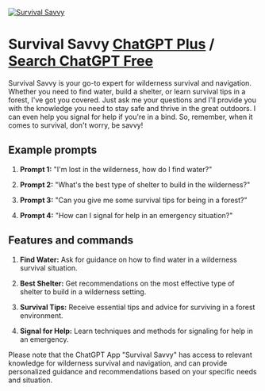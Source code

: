 
[![Survival Savvy](https://files.oaiusercontent.com/file-QqXaKZXpLd9E2AItoIDca54D?se=2123-10-17T15%3A43%3A29Z&sp=r&sv=2021-08-06&sr=b&rscc=max-age%3D31536000%2C%20immutable&rscd=attachment%3B%20filename%3Db1c496a2-c594-4642-afa6-4a9915f4a1cc.png&sig=yXzOE8FGcrTojIBXL%2BMHy%2Bc8mQR%2BnrhV2mp4UBOzJzY%3D)](https://chat.openai.com/g/g-LSRyxhbiz-survival-savvy)

# Survival Savvy [ChatGPT Plus](https://chat.openai.com/g/g-LSRyxhbiz-survival-savvy) / [Search ChatGPT Free](https://gptcall.net/index.html#/?search=Survival%20Savvy)

Survival Savvy is your go-to expert for wilderness survival and navigation. Whether you need to find water, build a shelter, or learn survival tips in a forest, I've got you covered. Just ask me your questions and I'll provide you with the knowledge you need to stay safe and thrive in the great outdoors. I can even help you signal for help if you're in a bind. So, remember, when it comes to survival, don't worry, be savvy!

## Example prompts

1. **Prompt 1:** "I'm lost in the wilderness, how do I find water?"

2. **Prompt 2:** "What's the best type of shelter to build in the wilderness?"

3. **Prompt 3:** "Can you give me some survival tips for being in a forest?"

4. **Prompt 4:** "How can I signal for help in an emergency situation?"

## Features and commands

1. **Find Water:** Ask for guidance on how to find water in a wilderness survival situation.

2. **Best Shelter:** Get recommendations on the most effective type of shelter to build in a wilderness setting.

3. **Survival Tips:** Receive essential tips and advice for surviving in a forest environment.

4. **Signal for Help:** Learn techniques and methods for signaling for help in an emergency.

Please note that the ChatGPT App "Survival Savvy" has access to relevant knowledge for wilderness survival and navigation, and can provide personalized guidance and recommendations based on your specific needs and situation.


